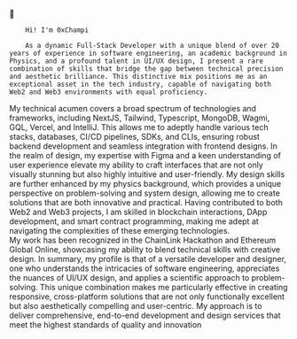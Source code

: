 <!DOCTYPE html>
<html lang="en">
<head>
    <meta charset="UTF-8">
    <meta name="viewport" content="width=device-width, initial-scale=1.0">

</head>
<body>
    <div>🚀 
        
        Hi! I'm 0xChampi 
        
        As a dynamic Full-Stack Developer with a unique blend of over 20 years of experience in software engineering, an academic background in Physics, and a profound talent in UI/UX design, I present a rare combination of skills that bridge the gap between technical precision and aesthetic brilliance. This distinctive mix positions me as an exceptional asset in the tech industry, capable of navigating both Web2 and Web3 environments with equal proficiency. 

<div> My technical acumen covers a broad spectrum of technologies and frameworks, including NextJS, Tailwind, Typescript, MongoDB, Wagmi, GQL, Vercel, and IntelliJ. This allows me to adeptly handle various tech stacks, databases, CI/CD pipelines, SDKs, and CLIs, ensuring robust backend development and seamless integration with frontend designs. In the realm of design, my expertise with Figma and a keen understanding of user experience elevate my ability to craft interfaces that are not only visually stunning but also highly intuitive and user-friendly. My design skills are further enhanced by my physics background, which provides a unique perspective on problem-solving and system design, allowing me to create solutions that are both innovative and practical. Having contributed to both Web2 and Web3 projects, I am skilled in blockchain interactions, DApp development, and smart contract programming, making me adept at navigating the complexities of these emerging technologies. </div>

<div>My work has been recognized in the ChainLink Hackathon and Ethereum Global Online, showcasing my ability to blend technical skills with creative design. In summary, my profile is that of a versatile developer and designer, one who understands the intricacies of software engineering, appreciates the nuances of UI/UX design, and applies a scientific approach to problem-solving. This unique combination makes me particularly effective in creating responsive, cross-platform solutions that are not only functionally excellent but also aesthetically compelling and user-centric. My approach is to deliver comprehensive, end-to-end development and design services that meet the highest standards of quality and innovation</div>
    <!---
    0xChampi/0xChampi is a ✨ unique ✨ repository because its `README.md` (this file) appears on your GitHub profile.
    You can click the Preview link to take a sneak peek at your changes.
    --->
</body>
</html>
